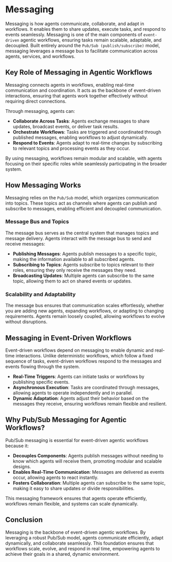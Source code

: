 # Messaging

Messaging is how agents communicate, collaborate, and adapt in workflows. It enables them to share updates, execute tasks, and respond to events seamlessly. Messaging is one of the main components of `event-driven` agentic workflows, ensuring tasks remain scalable, adaptable, and decoupled. Built entirely around the `Pub/Sub (publish/subscribe)` model, messaging leverages a message bus to facilitate communication across agents, services, and workflows.

## Key Role of Messaging in Agentic Workflows

Messaging connects agents in workflows, enabling real-time communication and coordination. It acts as the backbone of event-driven interactions, ensuring that agents work together effectively without requiring direct connections.

Through messaging, agents can:

* **Collaborate Across Tasks**: Agents exchange messages to share updates, broadcast events, or deliver task results.
* **Orchestrate Workflows**: Tasks are triggered and coordinated through published messages, enabling workflows to adjust dynamically.
* **Respond to Events**: Agents adapt to real-time changes by subscribing to relevant topics and processing events as they occur.

By using messaging, workflows remain modular and scalable, with agents focusing on their specific roles while seamlessly participating in the broader system.

## How Messaging Works

Messaging relies on the `Pub/Sub` model, which organizes communication into topics. These topics act as channels where agents can publish and subscribe to messages, enabling efficient and decoupled communication.

### Message Bus and Topics

The message bus serves as the central system that manages topics and message delivery. Agents interact with the message bus to send and receive messages:

* **Publishing Messages**: Agents publish messages to a specific topic, making the information available to all subscribed agents.
* **Subscribing to Topics**: Agents subscribe to topics relevant to their roles, ensuring they only receive the messages they need.
* **Broadcasting Updates**: Multiple agents can subscribe to the same topic, allowing them to act on shared events or updates.

### Scalability and Adaptability

The message bus ensures that communication scales effortlessly, whether you are adding new agents, expanding workflows, or adapting to changing requirements. Agents remain loosely coupled, allowing workflows to evolve without disruptions.

## Messaging in Event-Driven Workflows

Event-driven workflows depend on messaging to enable dynamic and real-time interactions. Unlike deterministic workflows, which follow a fixed sequence of tasks, event-driven workflows respond to the messages and events flowing through the system.

* **Real-Time Triggers**: Agents can initiate tasks or workflows by publishing specific events.
* **Asynchronous Execution**: Tasks are coordinated through messages, allowing agents to operate independently and in parallel.
* **Dynamic Adaptation**: Agents adjust their behavior based on the messages they receive, ensuring workflows remain flexible and resilient.

## Why Pub/Sub Messaging for Agentic Workflows?

Pub/Sub messaging is essential for event-driven agentic workflows because it:

* **Decouples Components**: Agents publish messages without needing to know which agents will receive them, promoting modular and scalable designs.
* **Enables Real-Time Communication**: Messages are delivered as events occur, allowing agents to react instantly.
* **Fosters Collaboration**: Multiple agents can subscribe to the same topic, making it easy to share updates or divide responsibilities.

This messaging framework ensures that agents operate efficiently, workflows remain flexible, and systems can scale dynamically.

## Conclusion

Messaging is the backbone of event-driven agentic workflows. By leveraging a robust Pub/Sub model, agents communicate efficiently, adapt dynamically, and collaborate seamlessly. This foundation ensures that workflows scale, evolve, and respond in real time, empowering agents to achieve their goals in a shared, dynamic environment.